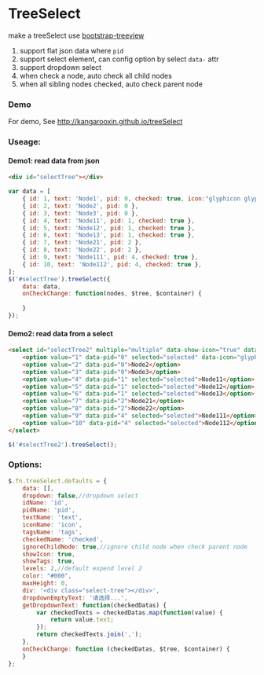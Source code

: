 TreeSelect
==========

make a treeSelect use [bootstrap-treeview](https://jonmiles.github.io/bootstrap-treeview/)

1. support flat json data where `pid`
2. support select element, can config option by select `data-` attr
3. support dropdown select
4. when check a node, auto check all child nodes
5. when all sibling nodes checked, auto check parent node
### Demo
For demo, See http://kangarooxin.github.io/treeSelect

### Useage:
#### Demo1: read data from json
```html
<div id="selectTree"></div>
```
```javascript
var data = [
    { id: 1, text: 'Node1', pid: 0, checked: true, icon:"glyphicon glyphicon-stop", tags: ['tag1','tag2']},
    { id: 2, text: 'Node2', pid: 0 },
    { id: 3, text: 'Node3', pid: 0 },
    { id: 4, text: 'Node11', pid: 1, checked: true },
    { id: 5, text: 'Node12', pid: 1, checked: true },
    { id: 6, text: 'Node13', pid: 1, checked: true },
    { id: 7, text: 'Node21', pid: 2 },
    { id: 8, text: 'Node22', pid: 2 },
    { id: 9, text: 'Node111', pid: 4, checked: true },
    { id: 10, text: 'Node112', pid: 4, checked: true },
];
$('#selectTree').treeSelect({
    data: data,
    onCheckChange: function(nodes, $tree, $container) {
        
    }
});
```
#### Demo2: read data from a select
```html
<select id="selectTree2" multiple="multiple" data-show-icon="true" data-levels="1">
    <option value="1" data-pid="0" selected="selected" data-icon="glyphicon glyphicon-stop" data-tags="tag1,tag2">Node1</option>
    <option value="2" data-pid="0">Node2</option>
    <option value="3" data-pid="0">Node3</option>
    <option value="4" data-pid="1" selected="selected">Node11</option>
    <option value="5" data-pid="1" selected="selected">Node12</option>
    <option value="6" data-pid="1" selected="selected">Node13</option>
    <option value="7" data-pid="2">Node21</option>
    <option value="8" data-pid="2">Node22</option>
    <option value="9" data-pid="4" selected="selected">Node111</option>
    <option value="10" data-pid="4" selected="selected">Node112</option>
</select>
```
```javascript
$('#selectTree2').treeSelect();
```
### Options:
```javascript
$.fn.treeSelect.defaults = {
    data: [],
    dropdown: false,//dropdown select
    idName: 'id',
    pidName: 'pid',
    textName: 'text',
    iconName: 'icon',
    tagsName: 'tags',
    checkedName: 'checked',
    ignoreChildNode: true,//ignore child node when check parent node
    showIcon: true,
    showTags: true,
    levels: 2,//default expend level 2
    color: "#000",
    maxHeight: 0,
    div: '<div class="select-tree"></div>',
    dropdownEmptyText: '请选择...',
    getDropdownText: function(checkedDatas) {
        var checkedTexts = checkedDatas.map(function(value) {
            return value.text;
        });
        return checkedTexts.join(',');
    },
    onCheckChange: function (checkedDatas, $tree, $container) {
    }
};
```
